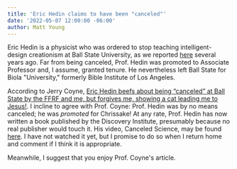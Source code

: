 ```yaml
---
title: 'Eric Hedin claims to have been "canceled"' 
date: '2022-05-07 12:00:00 -06:00'
author: Matt Young
---
```


Eric Hedin is a physicist who was ordered to stop teaching intelligent-design creationism at Ball State University, as we reported <a href="https://pandasthumb.org/archives/2016/05/intelligent-des-1.html">here</a> several years ago. Far from being canceled, Prof. Hedin was promoted to Associate Professor and, I assume, granted tenure. He nevertheless left Ball State for Biola "University," formerly Bible Institute of Los Angeles. 

According to Jerry Coyne, <a href="https://whyevolutionistrue.com/2022/05/07/eric-hedin-beefs-about-being-canceled-at-ball-state-by-the-ffrf-and-me-but-forgives-me-showing-a-cat-leading-me-to-jesus/">Eric Hedin beefs about being “canceled” at Ball State by the FFRF and me, but forgives me, showing a cat leading me to Jesus!</a>. I incline to agree with Prof. Coyne: Prof. Hedin was by no means canceled; he was <i>promoted</i> for Chrissake! At any rate, Prof. Hedin has now written a book published by the Discovery Institute, presumably because no real publisher would touch it. His video, Canceled Science, may be found <a href="https://youtu.be/TA4QutvxX88">here</a>. I have not watched it yet, but I promise to do so when I return home and comment if I think it is appropriate. 

Meanwhile, I suggest that you enjoy Prof. Coyne's article.
